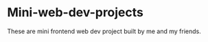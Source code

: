 # Mini-web-dev-projects
These are mini frontend web dev project built by me and my friends.



















